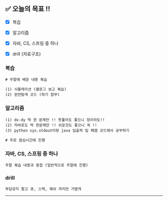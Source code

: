 ## ✅ 오늘의 목표 !!
- [x]  복습
- [x]  알고리즘
- [x]  자바, CS, 스프링 중 하나
- [x]  drill (자료구조)


### 복습

```
# 주말에 배운 내용 복습

(1) 시뮬레이션 (블로그 보고 복습)
(2) 완전탐색 코드 (하기 첨부)
```


### 알고리즘

```
(1) dx-dy 딱 한 문제만 !! 못풀어도 좋으니 정리라도!!
(2) 자바로도 딱 한문제만 !! 쉬운것도 좋으니 꼭 !!
(3) python sys.stdout이랑 java 입출력 팁 패캠 코드에서 공부하기

# 주로 점심시간에 진행
```

### 자바, CS, 스프링 중 하나

```
주말 복습 내용과 중첩 (일반적으로 주말에 진행)
```

### drill

```
부담갖지 말고 큐, 스택, 해쉬 까지만 가볍게
```
----------------------------------------------------------------------------
